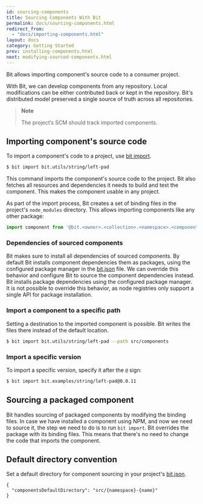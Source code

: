 ```yaml
---
id: sourcing-components
title: Sourcing Components With Bit
permalink: docs/sourcing-components.html
redirect_from:
  - "docs/importing-components.html"
layout: docs
category: Getting Started
prev: installing-components.html
next: modifying-sourced-components.html
---
```


Bit allows importing component's source code to a consumer project.

With Bit, we can develop components from any repository. Local modifications can be either contributed back or kept in the repository. Bit's distributed model preserved a single source of truth across all repositories.

> **Note**
>
> The project’s SCM should track imported components.

## Importing component's source code

To import a component's code to a project, use [bit import](/docs/cli-import.html).

```bash
$ bit import bit.utils/string/left-pad
```

This command imports the component's source code to the project. Bit also fetches all resources and dependencies it needs to build and test the component. This makes the component usable in any project.

As part of the import process, Bit creates a set of binding files in the project's `node_modules` directory. This allows importing components like any other package:

```js
import component from '@bit.<owner>.<collection>.<namespace>.<component-name>';
```

### Dependencies of sourced components

Bit makes sure to install all dependencies of sourced components. By default Bit installs component dependencies them as packages, using the configured package manager in the [bit.json](/docs/conf-bit-json.html) file. We can override this behavior and configure Bit to source the component dependencies instead.  
Bit installs package dependencies using the configured package manager. It is not possible to override this behavior, as node registries only support a single API for package installation.

### Import a component to a specific path

Setting a destination to the imported component is possible. Bit writes the files there instead of the default location.

```bash
$ bit import bit.utils/string/left-pad --path src/components
```

### Import a specific version

To import a specific version, specify it after the `@` sign:

```bash
$ bit import bit.examples/string/left-pad@0.0.11
```

## Sourcing a packaged component

Bit handles sourcing of packaged components by modifying the binding files. In case we have installed a component using NPM, and now we need to source it, the step we need to do is to run `bit import`. Bit overrides the package with its binding files. This means that there's no need to change the code that imports the component.

## Default directory convention

Set a default directory for component sourcing in your project's [bit.json](/docs/conf-bit-json.html#componentsdefaultdirectory--string).

```js{2}
{
  "componentsDefaultDirectory": "src/{namespace}-{name}"
}
```
